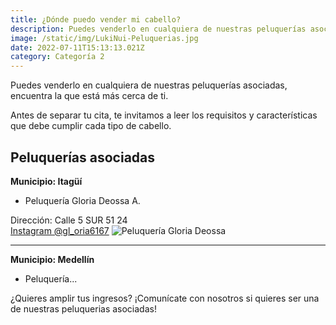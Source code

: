 ```yaml
---
title: ¿Dónde puedo vender mi cabello?
description: Puedes venderlo en cualquiera de nuestras peluquerías asociadas, aquí encontrarás la que está más cerca de ti.
image: /static/img/LukiNui-Peluquerias.jpg
date: 2022-07-11T15:13:13.021Z
category: Categoría 2
---
```


Puedes venderlo en cualquiera de nuestras peluquerías asociadas, encuentra la que está más cerca de ti. 

Antes de separar tu cita, te invitamos a leer los requisitos y características que debe cumplir cada tipo de cabello.

## Peluquerías asociadas

**Municipio: Itagüí**

- Peluquería Gloria Deossa A.

Dirección: Calle 5 SUR 51 24 \
[Instagram @gl_oria6167](https://instagram.com/gl_oria6167?igshid=YmMyMTA2M2Y=) 
![Peluquería Gloria Deossa](/static/img/Gloria-Deossa.jpg)

---------------

**Municipio: Medellín**

- Peluquería...

¿Quieres amplir tus ingresos?
¡Comunícate con nosotros si quieres ser una de nuestras peluquerias asociadas!